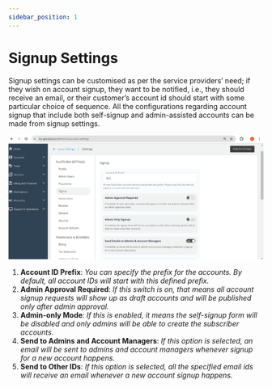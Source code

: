```yaml
---
sidebar_position: 1
---
```

# Signup Settings

Signup settings can be customised as per the service providers’ need; if they wish on account signup, they want to be notified, i.e., they should receive an email, or their customer’s account id should start with some particular choice of sequence. All the configurations regarding account signup that include both self-signup and admin-assisted accounts can be made from signup settings.

![signup settings](img/signupsettings.png)

1. **Account ID Prefix**: _You can specify the prefix for the accounts. By default, all account IDs will start with this defined prefix._
2. **Admin Approval Required**: _If this switch is on, that means all account signup requests will show up as draft accounts and will be published only after admin approval._
3. **Admin-only Mode**: _If this is enabled, it means the self-signup form will be disabled and only admins will be able to create the subscriber accounts._
4. **Send to Admins and Account Managers**: _If this option is selected, an email will be sent to admins and account managers whenever signup for a new account happens._
5. **Send to Other IDs**: _If this option is selected, all the specified email ids will receive an email whenever a new account signup happens._